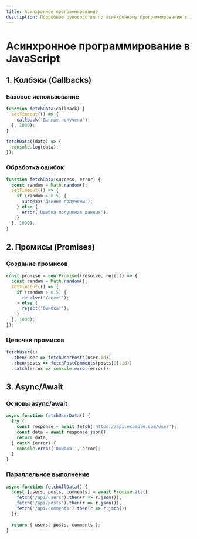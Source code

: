 ```yaml
---
title: Асинхронное программирование
description: Подробное руководство по асинхронному программированию в JavaScript
---
```


# Асинхронное программирование в JavaScript

## 1. Колбэки (Callbacks)

### Базовое использование
```javascript
function fetchData(callback) {
  setTimeout(() => {
    callback('Данные получены');
  }, 1000);
}

fetchData((data) => {
  console.log(data);
});
```

### Обработка ошибок
```javascript
function fetchData(success, error) {
  const random = Math.random();
  setTimeout(() => {
    if (random > 0.5) {
      success('Данные получены');
    } else {
      error('Ошибка получения данных');
    }
  }, 1000);
}
```

## 2. Промисы (Promises)

### Создание промисов
```javascript
const promise = new Promise((resolve, reject) => {
  const random = Math.random();
  setTimeout(() => {
    if (random > 0.5) {
      resolve('Успех!');
    } else {
      reject('Ошибка!');
    }
  }, 1000);
});
```

### Цепочки промисов
```javascript
fetchUser(1)
  .then(user => fetchUserPosts(user.id))
  .then(posts => fetchPostComments(posts[0].id))
  .catch(error => console.error(error));
```

## 3. Async/Await

### Основы async/await
```javascript
async function fetchUserData() {
  try {
    const response = await fetch('https://api.example.com/user');
    const data = await response.json();
    return data;
  } catch (error) {
    console.error('Ошибка:', error);
  }
}
```

### Параллельное выполнение
```javascript
async function fetchAllData() {
  const [users, posts, comments] = await Promise.all([
    fetch('/api/users').then(r => r.json()),
    fetch('/api/posts').then(r => r.json()),
    fetch('/api/comments').then(r => r.json())
  ]);
  
  return { users, posts, comments };
}
```